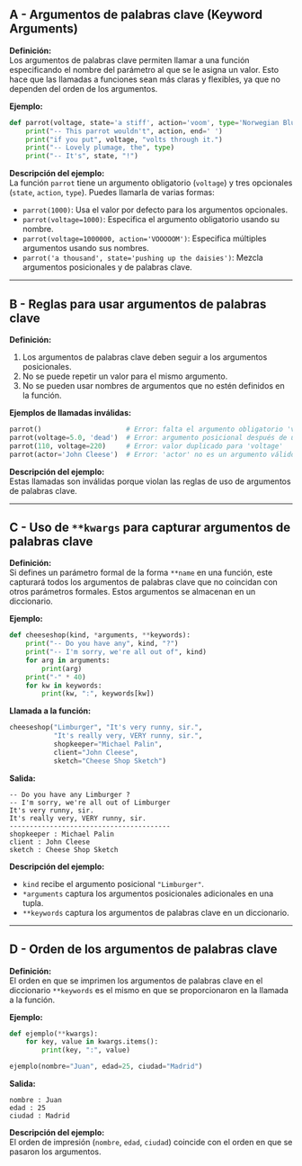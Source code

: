 ## A - Argumentos de palabras clave (Keyword Arguments)

**Definición:**  
Los argumentos de palabras clave permiten llamar a una función especificando el nombre del parámetro al que se le asigna un valor. Esto hace que las llamadas a funciones sean más claras y flexibles, ya que no dependen del orden de los argumentos.

**Ejemplo:**

```python
def parrot(voltage, state='a stiff', action='voom', type='Norwegian Blue'):
    print("-- This parrot wouldn't", action, end=' ')
    print("if you put", voltage, "volts through it.")
    print("-- Lovely plumage, the", type)
    print("-- It's", state, "!")
```

**Descripción del ejemplo:**  
La función `parrot` tiene un argumento obligatorio (`voltage`) y tres opcionales (`state`, `action`, `type`). Puedes llamarla de varias formas:

- `parrot(1000)`: Usa el valor por defecto para los argumentos opcionales.
- `parrot(voltage=1000)`: Especifica el argumento obligatorio usando su nombre.
- `parrot(voltage=1000000, action='VOOOOOM')`: Especifica múltiples argumentos usando sus nombres.
- `parrot('a thousand', state='pushing up the daisies')`: Mezcla argumentos posicionales y de palabras clave.

---

## B - Reglas para usar argumentos de palabras clave

**Definición:**

1.  Los argumentos de palabras clave deben seguir a los argumentos posicionales.
2.  No se puede repetir un valor para el mismo argumento.
3.  No se pueden usar nombres de argumentos que no estén definidos en la función.

**Ejemplos de llamadas inválidas:**

```python
parrot()                     # Error: falta el argumento obligatorio 'voltage'
parrot(voltage=5.0, 'dead')  # Error: argumento posicional después de uno de palabra clave
parrot(110, voltage=220)     # Error: valor duplicado para 'voltage'
parrot(actor='John Cleese')  # Error: 'actor' no es un argumento válido
```

**Descripción del ejemplo:**  
Estas llamadas son inválidas porque violan las reglas de uso de argumentos de palabras clave.

---

## C - Uso de `**kwargs` para capturar argumentos de palabras clave

**Definición:**  
Si defines un parámetro formal de la forma `**name` en una función, este capturará todos los argumentos de palabras clave que no coincidan con otros parámetros formales. Estos argumentos se almacenan en un diccionario.

**Ejemplo:**

```python
def cheeseshop(kind, *arguments, **keywords):
    print("-- Do you have any", kind, "?")
    print("-- I'm sorry, we're all out of", kind)
    for arg in arguments:
        print(arg)
    print("-" * 40)
    for kw in keywords:
        print(kw, ":", keywords[kw])
```

**Llamada a la función:**

```python
cheeseshop("Limburger", "It's very runny, sir.",
           "It's really very, VERY runny, sir.",
           shopkeeper="Michael Palin",
           client="John Cleese",
           sketch="Cheese Shop Sketch")
```

**Salida:**

```
-- Do you have any Limburger ?
-- I'm sorry, we're all out of Limburger
It's very runny, sir.
It's really very, VERY runny, sir.
----------------------------------------
shopkeeper : Michael Palin
client : John Cleese
sketch : Cheese Shop Sketch
```

**Descripción del ejemplo:**

- `kind` recibe el argumento posicional `"Limburger"`.
- `*arguments` captura los argumentos posicionales adicionales en una tupla.
- `**keywords` captura los argumentos de palabras clave en un diccionario.

---

## D - Orden de los argumentos de palabras clave

**Definición:**  
El orden en que se imprimen los argumentos de palabras clave en el diccionario `**keywords` es el mismo en que se proporcionaron en la llamada a la función.

**Ejemplo:**

```python
def ejemplo(**kwargs):
    for key, value in kwargs.items():
        print(key, ":", value)

ejemplo(nombre="Juan", edad=25, ciudad="Madrid")
```

**Salida:**

```
nombre : Juan
edad : 25
ciudad : Madrid
```

**Descripción del ejemplo:**  
El orden de impresión (`nombre`, `edad`, `ciudad`) coincide con el orden en que se pasaron los argumentos.
